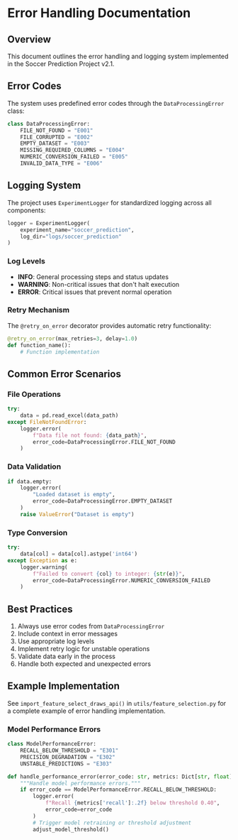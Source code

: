 # Error Handling Documentation

## Overview
This document outlines the error handling and logging system implemented in the Soccer Prediction Project v2.1.

## Error Codes
The system uses predefined error codes through the `DataProcessingError` class:

```python
class DataProcessingError:
    FILE_NOT_FOUND = "E001"
    FILE_CORRUPTED = "E002"
    EMPTY_DATASET = "E003"
    MISSING_REQUIRED_COLUMNS = "E004"
    NUMERIC_CONVERSION_FAILED = "E005"
    INVALID_DATA_TYPE = "E006"
```

## Logging System
The project uses `ExperimentLogger` for standardized logging across all components:

```python
logger = ExperimentLogger(
    experiment_name="soccer_prediction",
    log_dir="logs/soccer_prediction"
)
```

### Log Levels
- **INFO**: General processing steps and status updates
- **WARNING**: Non-critical issues that don't halt execution
- **ERROR**: Critical issues that prevent normal operation

### Retry Mechanism
The `@retry_on_error` decorator provides automatic retry functionality:
```python
@retry_on_error(max_retries=3, delay=1.0)
def function_name():
    # Function implementation
```

## Common Error Scenarios

### File Operations
```python
try:
    data = pd.read_excel(data_path)
except FileNotFoundError:
    logger.error(
        f"Data file not found: {data_path}",
        error_code=DataProcessingError.FILE_NOT_FOUND
    )
```

### Data Validation
```python
if data.empty:
    logger.error(
        "Loaded dataset is empty",
        error_code=DataProcessingError.EMPTY_DATASET
    )
    raise ValueError("Dataset is empty")
```

### Type Conversion
```python
try:
    data[col] = data[col].astype('int64')
except Exception as e:
    logger.warning(
        f"Failed to convert {col} to integer: {str(e)}",
        error_code=DataProcessingError.NUMERIC_CONVERSION_FAILED
    )
```

## Best Practices
1. Always use error codes from `DataProcessingError`
2. Include context in error messages
3. Use appropriate log levels
4. Implement retry logic for unstable operations
5. Validate data early in the process
6. Handle both expected and unexpected errors

## Example Implementation
See `import_feature_select_draws_api()` in `utils/feature_selection.py` for a complete example of error handling implementation.

### Model Performance Errors
```python
class ModelPerformanceError:
    RECALL_BELOW_THRESHOLD = "E301"
    PRECISION_DEGRADATION = "E302"
    UNSTABLE_PREDICTIONS = "E303"

def handle_performance_error(error_code: str, metrics: Dict[str, float]):
    """Handle model performance errors."""
    if error_code == ModelPerformanceError.RECALL_BELOW_THRESHOLD:
        logger.error(
            f"Recall {metrics['recall']:.2f} below threshold 0.40",
            error_code=error_code
        )
        # Trigger model retraining or threshold adjustment
        adjust_model_threshold() 